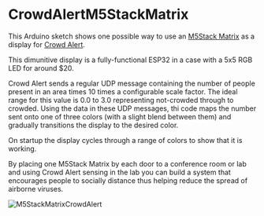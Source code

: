 # CrowdAlertM5StackMatrix

This Arduino sketch shows one possible way to use an [M5Stack Matrix](https://www.amazon.com/gp/product/B078NQNXHD/ref=as_li_qf_asin_il_tl?ie=UTF8&tag=abodit01-20&creative=9325&linkCode=as2&creativeASIN=B078NQNXHD&linkId=b9f18c210db906837a7755bda3b51fb9) as a display for [Crowd Alert](https://github.com/ianmercer/pi-sniffer).

This dimunitive display is a fully-functional ESP32 in a case with a 5x5 RGB LED for around $20.

Crowd Alert sends a regular UDP message containing the number of people present in an area times 10 times a configurable scale factor. The ideal range for this value is 0.0 to 3.0 representing not-crowded through to crowded. Using the data in these UDP messages, thi code maps the number sent onto one of three colors (with a slight blend between them) and gradually transitions the display to the desired color.

On startup the display cycles through a range of colors to show that it is working.

By placing one M5Stack Matrix by each door to a conference room or lab and using Crowd Alert sensing in the lab you can build a system that encourages people to socially distance thus helping reduce the spread of airborne viruses.

![M5StackMatrixCrowdAlert](https://user-images.githubusercontent.com/347540/92250911-eeedae00-ee80-11ea-9795-c7508de6df0a.jpg)
